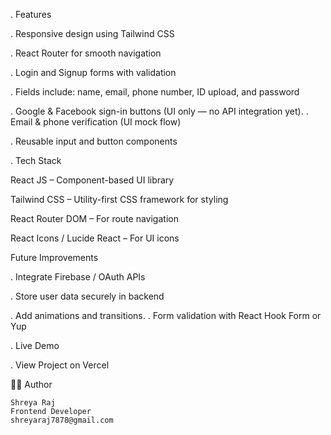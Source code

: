 . Features

. Responsive design using Tailwind CSS

. React Router for smooth navigation

. Login and Signup forms with validation

. Fields include: name, email, phone number, ID upload, and password

. Google & Facebook sign-in buttons (UI only — no API integration yet).
. Email & phone verification (UI mock flow)

. Reusable input and button components

. Tech Stack

React JS – Component-based UI library

Tailwind CSS – Utility-first CSS framework for styling

React Router DOM – For route navigation

React Icons / Lucide React – For UI icons


Future Improvements

. Integrate Firebase / OAuth APIs

. Store user data securely in backend

. Add animations and transitions.
. Form validation with React Hook Form or Yup


. Live Demo

. View Project on Vercel



🧑‍💻 Author

    Shreya Raj
    Frontend Developer
    shreyaraj7878@gmail.com
